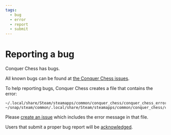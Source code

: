 ```yaml
---
tags:
  - bug
  - error
  - report
  - submit
---
```


# Reporting a bug

Conquer Chess has bugs.

All known bugs can be found at
[the Conquer Chess issues](https://github.com/richelbilderbeek/conquer_chess/issues).

To help reporting bugs,
Conquer Chess creates a file that contains the error:

```text
~/.local/share/Steam/steamapps/common/conquer_chess/conquer_chess_error.txt
~/snap/steam/common/.local/share/Steam/steamapps/common/conquer_chess/conquer_chess_error.txt
```

Please
[create an issue](https://github.com/richelbilderbeek/conquer_chess/issues)
which includes the error message in that file.

Users that submit a proper bug report will be
[acknowledged](acknowledgements.md).
